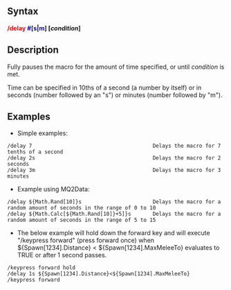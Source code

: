## Syntax

**<span style="color:red">/delay</span>
<span style="color:blue">#</span>\[<span style="color:blue">s</span>\|<span style="color:blue">m</span>\]
\[*condition*\]**

## Description

Fully pauses the macro for the amount of time specified, or until *condition* is met.

Time can be specified in 10ths of a second (a number by itself) or in seconds (number followed by an "s") or minutes
(number followed by "m").

## Examples

-   Simple examples:

<!-- -->

    /delay 7                                       Delays the macro for 7 tenths of a second
    /delay 2s                                      Delays the macro for 2 seconds
    /delay 3m                                      Delays the macro for 3 minutes

-   Example using MQ2Data:

<!-- -->

    /delay ${Math.Rand[10]}s                       Delays the macro for a random amount of seconds in the range of 0 to 10
    /delay ${Math.Calc[${Math.Rand[10]}+5]}s       Delays the macro for a random amount of seconds in the range of 5 to 15

-   The below example will hold down the forward key and will execute "/keypress forward" (press forward once) when
    ${Spawn\[1234\].Distance} \< ${Spawn\[1234\].MaxMeleeTo} evaluates to TRUE or after 1 second passes.

<!-- -->

    /keypress forward hold
    /delay 1s ${Spawn[1234].Distance}<${Spawn[1234].MaxMeleeTo}
    /keypress forward


